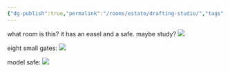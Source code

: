 ```yaml
---
{"dg-publish":true,"permalink":"/rooms/estate/drafting-studio/","tags":["drafting"]}
---
```


what room is this? it has an easel and a safe. maybe study?
![](https://i.imgur.com/tKH8HYw.jpeg)

eight small gates:
![](https://i.imgur.com/ejPGc7C.jpeg)

model safe:
![](https://i.imgur.com/uljQi6N.jpeg)